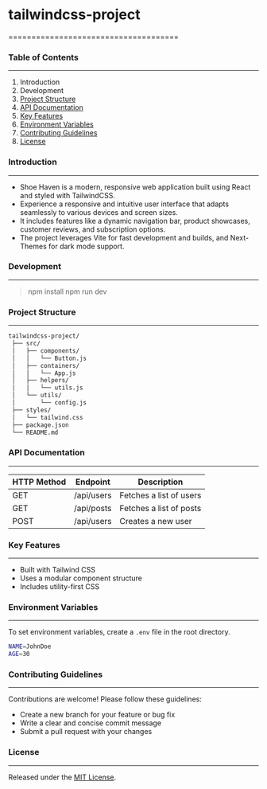 # tailwindcss-project
=====================================
### Table of Contents
-----------------------------

1. Introduction
2. Development
3. [Project Structure](#project-structure)
4. [API Documentation](#api-documentation)
5. [Key Features](#key-features)
6. [Environment Variables](#environment-variables)
7. [Contributing Guidelines](#contributing-guidelines)
8. [License](#license)

### Introduction
-------------------
- Shoe Haven is a modern, responsive web application built using React and styled with TailwindCSS.
- Experience a responsive and intuitive user interface that adapts seamlessly to various devices and screen sizes.
- It includes features like a dynamic navigation bar, product showcases, customer reviews, and subscription options.
- The project leverages Vite for fast development and builds, and Next-Themes for dark mode support.

### Development
-----------------
> npm install
> npm run dev

### Project Structure
--------------------

```markdown
tailwindcss-project/
 ├── src/
 │   ├── components/
 │   │   └── Button.js
 │   ├── containers/
 │   │   └── App.js
 │   ├── helpers/
 │   │   └── utils.js
 │   └── utils/
 │       └── config.js
 ├── styles/
 │   └── tailwind.css
 ├── package.json
 └── README.md
```

### API Documentation
---------------------

| HTTP Method | Endpoint | Description |
| --- | --- | --- |
| GET | /api/users | Fetches a list of users |
| GET | /api/posts | Fetches a list of posts |
| POST | /api/users | Creates a new user |

### Key Features
-----------------

* Built with Tailwind CSS
* Uses a modular component structure
* Includes utility-first CSS

### Environment Variables
-------------------------

To set environment variables, create a `.env` file in the root directory.

```bash
NAME=JohnDoe
AGE=30
```

### Contributing Guidelines
-----------------------------

Contributions are welcome! Please follow these guidelines:

* Create a new branch for your feature or bug fix
* Write a clear and concise commit message
* Submit a pull request with your changes

### License
---------

Released under the [MIT License](https://opensource.org/licenses/MIT).
